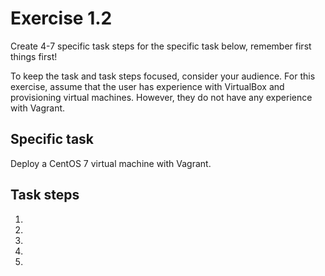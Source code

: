 # Exercise 1.2 

Create 4-7 specific task steps for the specific task below, remember first things first! 

To keep the task and task steps focused, consider your audience. For this exercise, assume that the user has experience with VirtualBox and provisioning virtual machines. However, they do not have any experience with Vagrant.  

## Specific task

Deploy a CentOS 7 virtual machine with Vagrant. 

## Task steps

1. 
2.
3. 
4. 
5. 
